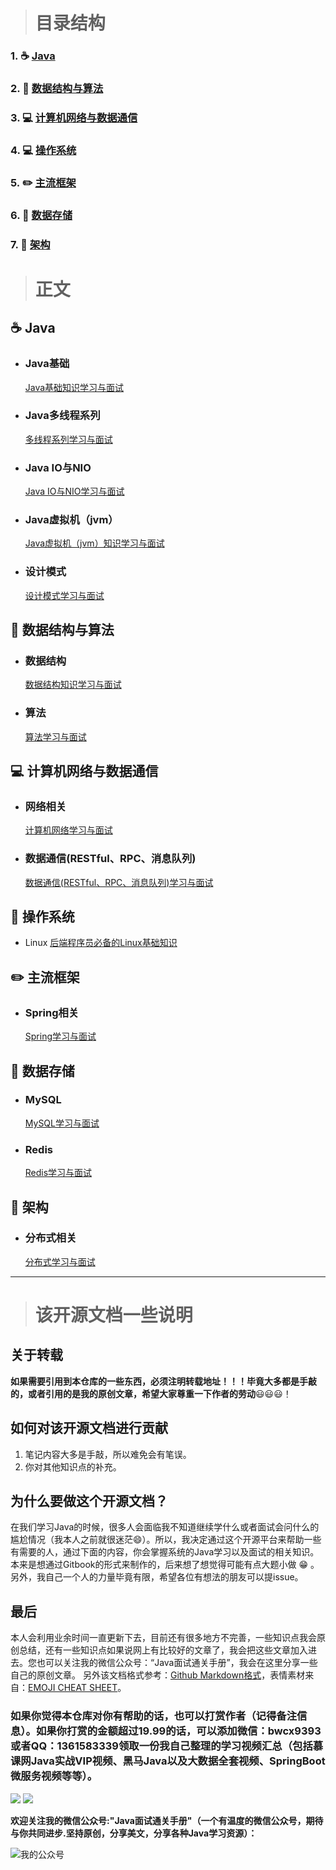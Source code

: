
> # 目录结构
### 1. :coffee: [Java](#coffee-Java)
### 2. :open_file_folder: [数据结构与算法](#open_file_folder-数据结构与算法)
### 3. :computer: [计算机网络与数据通信](#computer-计算机网络与数据通信)
### 4. :computer: [操作系统](#iphone-操作系统)
### 5. :pencil2: [主流框架](#pencil2-主流框架)
### 6. :floppy_disk: [数据存储](#floppy_disk-数据存储)
### 7. :punch: [架构](#punch-架构)


> # 正文
## :coffee: Java
-   ### Java基础
    [Java基础知识学习与面试](https://github.com/Snailclimb/Java_Guide/blob/master/Java%E7%9B%B8%E5%85%B3/Java%E5%9F%BA%E7%A1%80%E7%9F%A5%E8%AF%86.md)

-  ### Java多线程系列
   [多线程系列学习与面试](https://github.com/Snailclimb/Java_Guide/blob/master/Java%E7%9B%B8%E5%85%B3/%E5%A4%9A%E7%BA%BF%E7%A8%8B%E7%B3%BB%E5%88%97.md)


- ### Java IO与NIO
  [Java IO与NIO学习与面试](https://github.com/Snailclimb/Java_Guide/blob/master/Java%E7%9B%B8%E5%85%B3/Java%20IO%E4%B8%8ENIO.md)

-  ### Java虚拟机（jvm）
   [Java虚拟机（jvm）知识学习与面试](https://github.com/Snailclimb/Java_Guide/blob/master/Java%E7%9B%B8%E5%85%B3/Java%E8%99%9A%E6%8B%9F%E6%9C%BA%EF%BC%88jvm%EF%BC%89.md)
- ### 设计模式
  [设计模式学习与面试](https://github.com/Snailclimb/Java_Guide/blob/master/Java%E7%9B%B8%E5%85%B3/%E8%AE%BE%E8%AE%A1%E6%A8%A1%E5%BC%8F.md)

## :open_file_folder: 数据结构与算法
   
-  ### 数据结构
   [数据结构知识学习与面试](https://github.com/Snailclimb/Java_Guide/blob/master/%E6%95%B0%E6%8D%AE%E7%BB%93%E6%9E%84%E4%B8%8E%E7%AE%97%E6%B3%95/%E6%95%B0%E6%8D%AE%E7%BB%93%E6%9E%84.md)


-  ### 算法
   [算法学习与面试](https://github.com/Snailclimb/Java_Guide/blob/master/%E6%95%B0%E6%8D%AE%E7%BB%93%E6%9E%84%E4%B8%8E%E7%AE%97%E6%B3%95/%E7%AE%97%E6%B3%95.md)


## :computer: 计算机网络与数据通信
- ### 网络相关
   [计算机网络学习与面试](https://github.com/Snailclimb/Java_Guide/blob/master/%E8%AE%A1%E7%AE%97%E6%9C%BA%E7%BD%91%E7%BB%9C.md)
- ### 数据通信(RESTful、RPC、消息队列)
  [数据通信(RESTful、RPC、消息队列)学习与面试](https://github.com/Snailclimb/Java-Guide/blob/master/%E6%95%B0%E6%8D%AE%E9%80%9A%E4%BF%A1(RESTful%E3%80%81RPC%E3%80%81%E6%B6%88%E6%81%AF%E9%98%9F%E5%88%97).md)

## :iphone: 操作系统

- Linux
  [后端程序员必备的Linux基础知识](https://github.com/Snailclimb/Java-Guide/blob/master/%E6%93%8D%E4%BD%9C%E7%B3%BB%E7%BB%9F/%E5%90%8E%E7%AB%AF%E7%A8%8B%E5%BA%8F%E5%91%98%E5%BF%85%E5%A4%87%E7%9A%84Linux%E5%9F%BA%E7%A1%80%E7%9F%A5%E8%AF%86.md)  

## :pencil2: 主流框架

- ### Spring相关
  [Spring学习与面试](https://github.com/Snailclimb/Java_Guide/blob/master/%E4%B8%BB%E6%B5%81%E6%A1%86%E6%9E%B6/Spring%E5%AD%A6%E4%B9%A0%E4%B8%8E%E9%9D%A2%E8%AF%95.md)

## :floppy_disk: 数据存储
- ### MySQL
  [MySQL学习与面试](https://github.com/Snailclimb/Java_Guide/blob/master/%E6%95%B0%E6%8D%AE%E5%AD%98%E5%82%A8/MySQL.md)
- ### Redis
  [Redis学习与面试](https://github.com/Snailclimb/Java_Guide/blob/master/%E6%95%B0%E6%8D%AE%E5%AD%98%E5%82%A8/Redis.md)

## :punch: 架构
- ### 分布式相关
    [分布式学习与面试](https://github.com/Snailclimb/Java_Guide/blob/master/%E6%9E%B6%E6%9E%84/%E5%88%86%E5%B8%83%E5%BC%8F.md)


***

> # 该开源文档一些说明

## 关于转载

**如果需要引用到本仓库的一些东西，必须注明转载地址！！！毕竟大多都是手敲的，或者引用的是我的原创文章，希望大家尊重一下作者的劳动**:smiley::smiley::smiley:！

## 如何对该开源文档进行贡献

1. 笔记内容大多是手敲，所以难免会有笔误。
2. 你对其他知识点的补充。

## 为什么要做这个开源文档？

在我们学习Java的时候，很多人会面临我不知道继续学什么或者面试会问什么的尴尬情况（我本人之前就很迷茫:smile:）。所以，我决定通过这个开源平台来帮助一些有需要的人，通过下面的内容，你会掌握系统的Java学习以及面试的相关知识。本来是想通过Gitbook的形式来制作的，后来想了想觉得可能有点大题小做 :grin: 。另外，我自己一个人的力量毕竟有限，希望各位有想法的朋友可以提issue。

## 最后

本人会利用业余时间一直更新下去，目前还有很多地方不完善，一些知识点我会原创总结，还有一些知识点如果说网上有比较好的文章了，我会把这些文章加入进去。您也可以关注我的微信公众号：“Java面试通关手册”，我会在这里分享一些自己的原创文章。 另外该文档格式参考：[Github Markdown格式](https://guides.github.com/features/mastering-markdown/)，表情素材来自：[EMOJI CHEAT SHEET](https://www.webpagefx.com/tools/emoji-cheat-sheet/)。

### 如果你觉得本仓库对你有帮助的话，也可以打赏作者（记得备注信息）。如果你打赏的金额超过19.99的话，可以添加微信：bwcx9393或者QQ：1361583339领取一份我自己整理的学习视频汇总（包括慕课网Java实战VIP视频、黑马Java以及大数据全套视频、SpringBoot微服务视频等等）。

![](http://my-blog-to-use.oss-cn-beijing.aliyuncs.com/18-7-3/48750303.jpg)
![](http://my-blog-to-use.oss-cn-beijing.aliyuncs.com/18-7-3/62956005.jpg)

**欢迎关注我的微信公众号:"Java面试通关手册"（一个有温度的微信公众号，期待与你共同进步.坚持原创，分享美文，分享各种Java学习资源）：**

![我的公众号](https://user-gold-cdn.xitu.io/2018/5/25/16396cf05d1f4fbf?w=180&h=234&f=png&s=28541)
